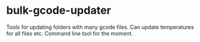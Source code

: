 # bulk-gcode-updater

Tools for updating folders with many gcode files.
Can update temperatures for all files etc.
Command line tool for the moment.

